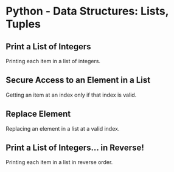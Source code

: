 # Python - Data Structures: Lists, Tuples

## Print a List of Integers
Printing each item in a list of integers.

## Secure Access to an Element in a List
Getting an item at an index only if that index is valid.

## Replace Element
Replacing an element in a list at a valid index.

## Print a List of Integers... in Reverse!
Printing each item in a list in reverse order.
